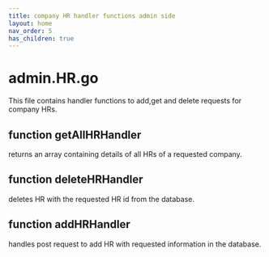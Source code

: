 ```yaml
---
title: company HR handler functions admin side
layout: home
nav_order: 5
has_children: true
---
```

# admin.HR.go

This file contains handler functions to add,get and delete requests for company HRs.

## function getAllHRHandler
returns an array containing details of all HRs of a requested company.

## function deleteHRHandler
deletes HR with the requested HR id from the database.

## function addHRHandler
handles post request to add HR with requested information in the database.
